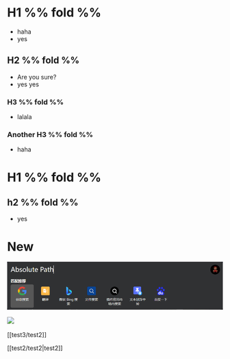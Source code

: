 # H1 %% fold %%

- haha
- yes

## H2 %% fold %% 

- Are you sure?
- yes yes
### H3 %% fold %% 

- lalala

### Another H3 %% fold %%

- haha

# H1 %% fold %%

## h2 %% fold %%

- yes

# New



![](/_attachments/Pasted%20image%2020241214112948.png)

![](../_attachments/Pasted%20image%2020241214114022.png)

[[test3/test2]]

[[test2/test2|test2]]






